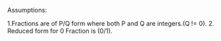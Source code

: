 Assumptions:

1.Fractions are of P/Q form where both P and Q are integers.(Q != 0).
2. Reduced form for 0 Fraction is (0/1). 

